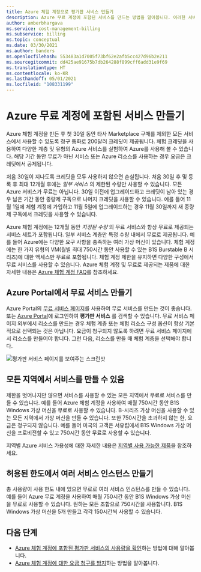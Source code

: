 ```yaml
---
title: Azure 체험 계정으로 평가판 서비스 만들기
description: Azure 무료 계정에 포함된 서비스를 만드는 방법을 알아봅니다. 이러한 서비스를 사용할 수 있는 모든 지역에서 만들 수 있습니다.
author: amberbhargava
ms.service: cost-management-billing
ms.subservice: billing
ms.topic: conceptual
ms.date: 03/30/2021
ms.author: banders
ms.openlocfilehash: 553483a1d7005f73bf62e2afb5cc427d96b2e211
ms.sourcegitcommit: dd425ae91675b7db264288f899cff6add31e9f69
ms.translationtype: HT
ms.contentlocale: ko-KR
ms.lasthandoff: 05/01/2021
ms.locfileid: "108331199"
---
```

# <a name="create-services-included-with-azure-free-account"></a>Azure 무료 계정에 포함된 서비스 만들기

Azure 체험 계정을 만든 후 첫 30일 동안 타사 Marketplace 구매를 제외한 모든 서비스에서 사용할 수 있도록 청구 통화로 200달러 크레딧이 제공됩니다. 체험 크레딧을 사용하여 다양한 계층 및 유형의 Azure 서비스를 실험하여 Azure를 사용해 볼 수 있습니다. 해당 기간 동안 무료가 아닌 서비스 또는 Azure 리소스를 사용하는 경우 요금은 크레딧에서 공제됩니다.

처음 30일이 지나도록 크레딧을 모두 사용하지 않으면 손실됩니다. 처음 30일 후 및 등록 후 최대 12개월 후에는 *일부 서비스* 의 제한된 수량만 사용할 수 있습니다. 모든 Azure 서비스가 무료는 아닙니다. 30일 이전에 업그레이드하고 크레딧이 남아 있는 경우 남은 기간 동안 종량제 구독으로 나머지 크레딧을 사용할 수 있습니다. 예를 들어 11월 1일에 체험 계정에 가입하고 11월 5일에 업그레이드하는 경우 11월 30일까지 새 종량제 구독에서 크레딧을 사용할 수 있습니다. 

Azure 체험 계정에는 12개월 동안 *지정된 수량* 의 무료 서비스와 항상 무료로 제공되는 서비스 세트가 포함됩니다. 일부 서비스 계층만 특정 수량 내에서 무료로 제공됩니다. 예를 들어 Azure에는 다양한 요구 사항을 충족하는 여러 가상 머신이 있습니다. 체험 계정에는 한 가지 유형의 VM(월별 최대 750시간 동안 사용할 수 있는 B1S Burstable B 시리즈)에 대한 액세스만 무료로 포함됩니다. 체험 계정 제한을 유지하면 다양한 구성에서 무료 서비스를 사용할 수 있습니다. Azure 체험 계정 및 무료로 제공되는 제품에 대한 자세한 내용은 [Azure 체험 계정 FAQ](https://azure.microsoft.com/free/free-account-faq/)를 참조하세요.

## <a name="create-free-services-in-the-azure-portal"></a>Azure Portal에서 무료 서비스 만들기

Azure Portal의 [무료 서비스 페이지](https://go.microsoft.com/fwlink/?linkid=859151)를 사용하여 무료 서비스를 만드는 것이 좋습니다. 또는 [Azure Portal](https://portal.azure.com)에 로그인하여 **평가판 서비스** 를 검색할 수 있습니다. 무료 서비스 페이지 외부에서 리소스를 만드는 경우 체험 계층 또는 체험 리소스 구성 옵션이 항상 기본적으로 선택되는 것은 아닙니다. 요금이 청구되지 않도록 하려면 무료 서비스 페이지에서 리소스를 만들어야 합니다. 그런 다음, 리소스를 만들 때 체험 계층을 선택해야 합니다.

![평가판 서비스 페이지를 보여주는 스크린샷](./media/create-free-services/billing-freeservices-grid.png)

## <a name="services-can-be-created-in-any-region"></a>모든 지역에서 서비스를 만들 수 있음

제한을 벗어나지만 않으면 서비스를 사용할 수 있는 모든 지역에서 무료로 서비스를 만들 수 있습니다. 예를 들어 Azure 체험 계정을 사용하여 매월 750시간 동안 B1S Windows 가상 머신을 무료로 사용할 수 있습니다. B-시리즈 가상 머신을 사용할 수 있는 모든 지역에서 가상 머신을 만들 수 있습니다. 또한 750시간을 초과하지 않는 한, 요금은 청구되지 않습니다. 예를 들어 미국의 고객은 서유럽에서 B1S Windows 가상 머신을 프로비전할 수 있고 750시간 동안 무료로 사용할 수 있습니다.

지역별 Azure 서비스 가용성에 대한 자세한 내용은 [지역별 사용 가능한 제품](https://azure.microsoft.com/regions/services/)을 참조하세요.

## <a name="create-multiple-service-instances-in-allowed-limits"></a>허용된 한도에서 여러 서비스 인스턴스 만들기

총 사용량이 사용 한도 내에 있으면 무료로 여러 서비스 인스턴스를 만들 수 있습니다. 예를 들어 Azure 무료 계정을 사용하여 매월 750시간 동안 B1S Windows 가상 머신을 무료로 사용할 수 있습니다. 원하는 모든 조합으로 750시간을 사용합니다. B1S Windows 가상 머신을 5개 만들고 각각 150시간씩 사용할 수 있습니다.

## <a name="next-steps"></a>다음 단계

- [Azure 체험 계정에 포함된 평가판 서비스의 사용량을 확인](check-free-service-usage.md)하는 방법에 대해 알아봅니다.
- [Azure 체험 계정에 대한 요금 청구를 방지](avoid-charges-free-account.md)하는 방법을 알아봅니다.
